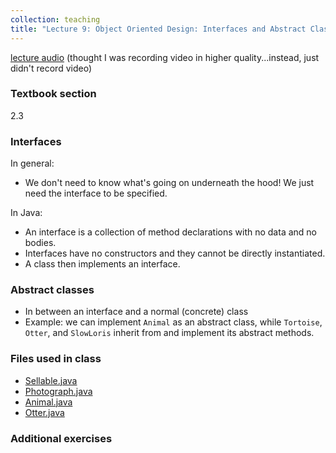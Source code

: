 ```yaml
---
collection: teaching
title: "Lecture 9: Object Oriented Design: Interfaces and Abstract Classes"
---
```


[lecture audio](https://lgw2.github.io/teaching/csci132-fall-2022/lectures/day1.mp4) (thought I was recording video in higher quality...instead,
just didn't record video)

### Textbook section
2.3

### Interfaces
In general:
* We don't need to know what's going on underneath the hood! We just need the
	interface to be specified.

In Java:
* An interface is a collection of method declarations with no data and no
	bodies.
* Interfaces have no constructors and they cannot be directly instantiated.
* A class then implements an interface.

### Abstract classes
* In between an interface and a normal (concrete) class
* Example: we can implement `Animal` as an abstract class, while `Tortoise`, `Otter`, and
	`SlowLoris` inherit from and implement its abstract methods.

### Files used in class
* [Sellable.java](https://lgw2.github.io/teaching/csci132-fall-2022/lectures/Sellable.java)
* [Photograph.java](https://lgw2.github.io/teaching/csci132-fall-2022/lectures/Photograph.java)
* [Animal.java](https://lgw2.github.io/teaching/csci132-fall-2022/lectures/Animal.java)
* [Otter.java](https://lgw2.github.io/teaching/csci132-fall-2022/lectures/Otter.java)

### Additional exercises

